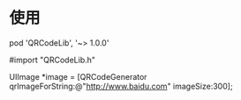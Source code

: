 

# 使用

pod 'QRCodeLib', '~> 1.0.0'

#import "QRCodeLib.h"

UIImage *image = [QRCodeGenerator qrImageForString:@"http://www.baidu.com" imageSize:300];
